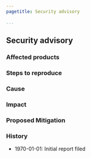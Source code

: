 ```yaml
---
pagetitle: Security advisory

...
```


## Security advisory

### Affected products

### Steps to reproduce

### Cause

### Impact

### Proposed Mitigation

### History
- 1970-01-01: Initial report filed
